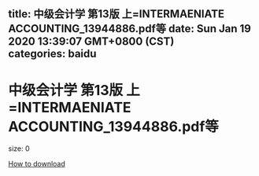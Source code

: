 
title: 中级会计学  第13版  上=INTERMAENIATE ACCOUNTING_13944886.pdf等
date: Sun Jan 19 2020 13:39:07 GMT+0800 (CST)    
categories: baidu
---

# 中级会计学  第13版  上=INTERMAENIATE ACCOUNTING_13944886.pdf等
size: 0
 
 

[How to download](https://bpcam.bemobtrk.com/go/2ceec3aa-1ca2-46d6-b9ff-aaa5c184517c?jno=2964)